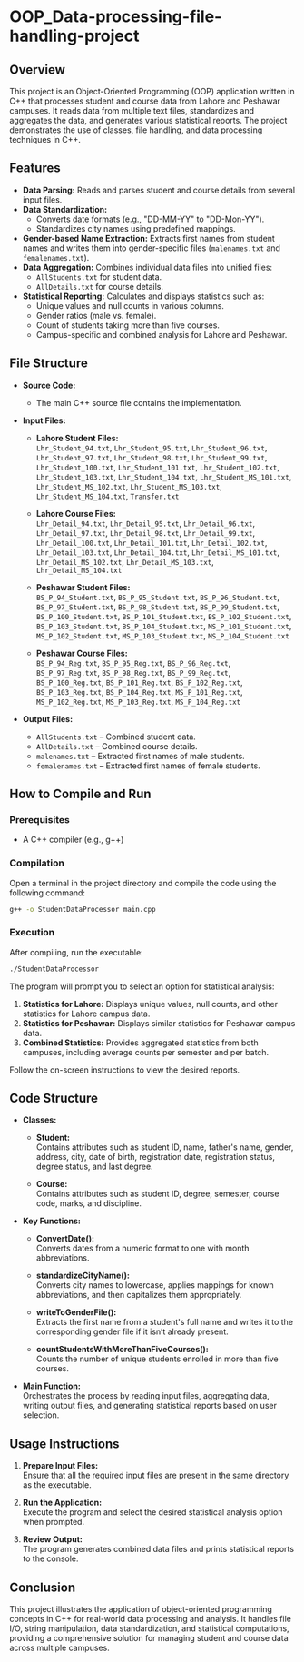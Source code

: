 # OOP_Data-processing-file-handling-project

## Overview

This project is an Object-Oriented Programming (OOP) application written in C++ that processes student and course data from Lahore and Peshawar campuses. It reads data from multiple text files, standardizes and aggregates the data, and generates various statistical reports. The project demonstrates the use of classes, file handling, and data processing techniques in C++.

## Features

- **Data Parsing:** Reads and parses student and course details from several input files.
- **Data Standardization:** 
  - Converts date formats (e.g., "DD-MM-YY" to "DD-Mon-YY").
  - Standardizes city names using predefined mappings.
- **Gender-based Name Extraction:** Extracts first names from student names and writes them into gender-specific files (`malenames.txt` and `femalenames.txt`).
- **Data Aggregation:** Combines individual data files into unified files:
  - `AllStudents.txt` for student data.
  - `AllDetails.txt` for course details.
- **Statistical Reporting:** Calculates and displays statistics such as:
  - Unique values and null counts in various columns.
  - Gender ratios (male vs. female).
  - Count of students taking more than five courses.
  - Campus-specific and combined analysis for Lahore and Peshawar.

## File Structure

- **Source Code:**
  - The main C++ source file contains the implementation.
  
- **Input Files:**
  - **Lahore Student Files:**  
    `Lhr_Student_94.txt`, `Lhr_Student_95.txt`, `Lhr_Student_96.txt`, `Lhr_Student_97.txt`, `Lhr_Student_98.txt`, `Lhr_Student_99.txt`, `Lhr_Student_100.txt`, `Lhr_Student_101.txt`, `Lhr_Student_102.txt`, `Lhr_Student_103.txt`, `Lhr_Student_104.txt`, `Lhr_Student_MS_101.txt`, `Lhr_Student_MS_102.txt`, `Lhr_Student_MS_103.txt`, `Lhr_Student_MS_104.txt`, `Transfer.txt`
  
  - **Lahore Course Files:**  
    `Lhr_Detail_94.txt`, `Lhr_Detail_95.txt`, `Lhr_Detail_96.txt`, `Lhr_Detail_97.txt`, `Lhr_Detail_98.txt`, `Lhr_Detail_99.txt`, `Lhr_Detail_100.txt`, `Lhr_Detail_101.txt`, `Lhr_Detail_102.txt`, `Lhr_Detail_103.txt`, `Lhr_Detail_104.txt`, `Lhr_Detail_MS_101.txt`, `Lhr_Detail_MS_102.txt`, `Lhr_Detail_MS_103.txt`, `Lhr_Detail_MS_104.txt`
  
  - **Peshawar Student Files:**  
    `BS_P_94_Student.txt`, `BS_P_95_Student.txt`, `BS_P_96_Student.txt`, `BS_P_97_Student.txt`, `BS_P_98_Student.txt`, `BS_P_99_Student.txt`, `BS_P_100_Student.txt`, `BS_P_101_Student.txt`, `BS_P_102_Student.txt`, `BS_P_103_Student.txt`, `BS_P_104_Student.txt`, `MS_P_101_Student.txt`, `MS_P_102_Student.txt`, `MS_P_103_Student.txt`, `MS_P_104_Student.txt`
  
  - **Peshawar Course Files:**  
    `BS_P_94_Reg.txt`, `BS_P_95_Reg.txt`, `BS_P_96_Reg.txt`, `BS_P_97_Reg.txt`, `BS_P_98_Reg.txt`, `BS_P_99_Reg.txt`, `BS_P_100_Reg.txt`, `BS_P_101_Reg.txt`, `BS_P_102_Reg.txt`, `BS_P_103_Reg.txt`, `BS_P_104_Reg.txt`, `MS_P_101_Reg.txt`, `MS_P_102_Reg.txt`, `MS_P_103_Reg.txt`, `MS_P_104_Reg.txt`

- **Output Files:**
  - `AllStudents.txt` – Combined student data.
  - `AllDetails.txt` – Combined course details.
  - `malenames.txt` – Extracted first names of male students.
  - `femalenames.txt` – Extracted first names of female students.

## How to Compile and Run

### Prerequisites

- A C++ compiler (e.g., g++)

### Compilation

Open a terminal in the project directory and compile the code using the following command:

```bash
g++ -o StudentDataProcessor main.cpp
```

### Execution

After compiling, run the executable:

```bash
./StudentDataProcessor
```

The program will prompt you to select an option for statistical analysis:

1. **Statistics for Lahore:** Displays unique values, null counts, and other statistics for Lahore campus data.
2. **Statistics for Peshawar:** Displays similar statistics for Peshawar campus data.
3. **Combined Statistics:** Provides aggregated statistics from both campuses, including average counts per semester and per batch.

Follow the on-screen instructions to view the desired reports.

## Code Structure

- **Classes:**
  - **Student:**  
    Contains attributes such as student ID, name, father's name, gender, address, city, date of birth, registration date, registration status, degree status, and last degree.
  
  - **Course:**  
    Contains attributes such as student ID, degree, semester, course code, marks, and discipline.

- **Key Functions:**
  - **ConvertDate():**  
    Converts dates from a numeric format to one with month abbreviations.
  
  - **standardizeCityName():**  
    Converts city names to lowercase, applies mappings for known abbreviations, and then capitalizes them appropriately.
  
  - **writeToGenderFile():**  
    Extracts the first name from a student's full name and writes it to the corresponding gender file if it isn’t already present.
  
  - **countStudentsWithMoreThanFiveCourses():**  
    Counts the number of unique students enrolled in more than five courses.
  
- **Main Function:**  
  Orchestrates the process by reading input files, aggregating data, writing output files, and generating statistical reports based on user selection.

## Usage Instructions

1. **Prepare Input Files:**  
   Ensure that all the required input files are present in the same directory as the executable.
   
2. **Run the Application:**  
   Execute the program and select the desired statistical analysis option when prompted.
   
3. **Review Output:**  
   The program generates combined data files and prints statistical reports to the console.

## Conclusion

This project illustrates the application of object-oriented programming concepts in C++ for real-world data processing and analysis. It handles file I/O, string manipulation, data standardization, and statistical computations, providing a comprehensive solution for managing student and course data across multiple campuses.
